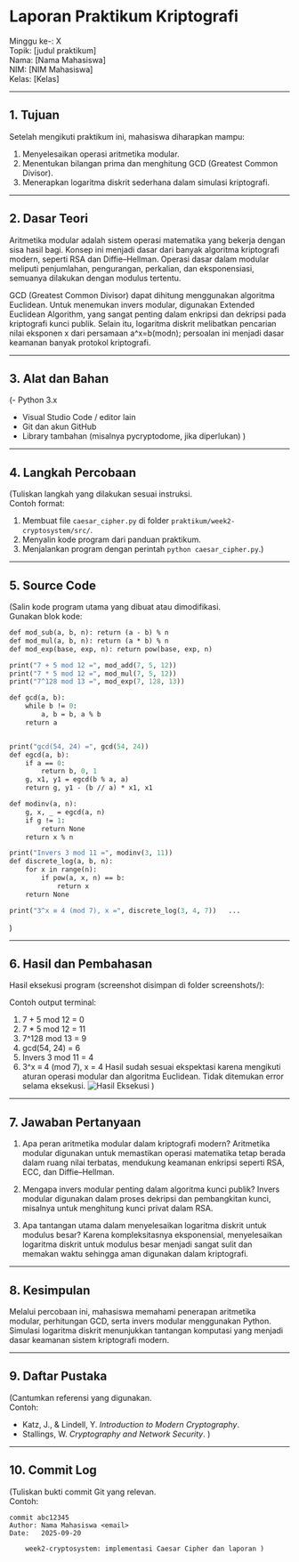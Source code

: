 # Laporan Praktikum Kriptografi

Minggu ke-: X  
Topik: [judul praktikum]  
Nama: [Nama Mahasiswa]  
NIM: [NIM Mahasiswa]  
Kelas: [Kelas]

---

## 1. Tujuan

Setelah mengikuti praktikum ini, mahasiswa diharapkan mampu:

1. Menyelesaikan operasi aritmetika modular.
2. Menentukan bilangan prima dan menghitung GCD (Greatest Common Divisor).
3. Menerapkan logaritma diskrit sederhana dalam simulasi kriptografi.

---

## 2. Dasar Teori

Aritmetika modular adalah sistem operasi matematika yang bekerja dengan sisa hasil bagi. Konsep ini menjadi dasar dari banyak algoritma kriptografi modern, seperti RSA dan Diffie–Hellman. Operasi dasar dalam modular meliputi penjumlahan, pengurangan, perkalian, dan eksponensiasi, semuanya dilakukan dengan modulus tertentu.

GCD (Greatest Common Divisor) dapat dihitung menggunakan algoritma Euclidean. Untuk menemukan invers modular, digunakan Extended Euclidean Algorithm, yang sangat penting dalam enkripsi dan dekripsi pada kriptografi kunci publik. Selain itu, logaritma diskrit melibatkan pencarian nilai eksponen x dari persamaan a^x=b(modn); persoalan ini menjadi dasar keamanan banyak protokol kriptografi.

---

## 3. Alat dan Bahan

(- Python 3.x

- Visual Studio Code / editor lain
- Git dan akun GitHub
- Library tambahan (misalnya pycryptodome, jika diperlukan) )

---

## 4. Langkah Percobaan

(Tuliskan langkah yang dilakukan sesuai instruksi.  
Contoh format:

1. Membuat file `caesar_cipher.py` di folder `praktikum/week2-cryptosystem/src/`.
2. Menyalin kode program dari panduan praktikum.
3. Menjalankan program dengan perintah `python caesar_cipher.py`.)

---

## 5. Source Code

(Salin kode program utama yang dibuat atau dimodifikasi.  
Gunakan blok kode:

```def mod_add(a, b, n): return (a + b) % n
def mod_sub(a, b, n): return (a - b) % n
def mod_mul(a, b, n): return (a * b) % n
def mod_exp(base, exp, n): return pow(base, exp, n)

print("7 + 5 mod 12 =", mod_add(7, 5, 12))
print("7 * 5 mod 12 =", mod_mul(7, 5, 12))
print("7^128 mod 13 =", mod_exp(7, 128, 13))

def gcd(a, b):
    while b != 0:
        a, b = b, a % b
    return a


print("gcd(54, 24) =", gcd(54, 24))
def egcd(a, b):
    if a == 0:
        return b, 0, 1
    g, x1, y1 = egcd(b % a, a)
    return g, y1 - (b // a) * x1, x1

def modinv(a, n):
    g, x, _ = egcd(a, n)
    if g != 1:
        return None
    return x % n

print("Invers 3 mod 11 =", modinv(3, 11))
def discrete_log(a, b, n):
    for x in range(n):
        if pow(a, x, n) == b:
            return x
    return None

print("3^x ≡ 4 (mod 7), x =", discrete_log(3, 4, 7))   ...
```

)

---

## 6. Hasil dan Pembahasan

Hasil eksekusi program (screenshot disimpan di folder screenshots/):

Contoh output terminal:

1. 7 + 5 mod 12 = 0
2. 7 \* 5 mod 12 = 11
3. 7^128 mod 13 = 9
4. gcd(54, 24) = 6
5. Invers 3 mod 11 = 4
6. 3^x ≡ 4 (mod 7), x = 4
   Hasil sudah sesuai ekspektasi karena mengikuti aturan operasi modular dan algoritma Euclidean. Tidak ditemukan error selama eksekusi.
   ![Hasil Eksekusi](modmath.png.png)
   )

---

## 7. Jawaban Pertanyaan

1. Apa peran aritmetika modular dalam kriptografi modern?
   Aritmetika modular digunakan untuk memastikan operasi matematika tetap berada dalam ruang nilai terbatas, mendukung keamanan enkripsi seperti RSA, ECC, dan Diffie–Hellman.

2. Mengapa invers modular penting dalam algoritma kunci publik?
   Invers modular digunakan dalam proses dekripsi dan pembangkitan kunci, misalnya untuk menghitung kunci privat dalam RSA.

3. Apa tantangan utama dalam menyelesaikan logaritma diskrit untuk modulus besar?
   Karena kompleksitasnya eksponensial, menyelesaikan logaritma diskrit untuk modulus besar menjadi sangat sulit dan memakan waktu sehingga aman digunakan dalam kriptografi.

---

## 8. Kesimpulan

Melalui percobaan ini, mahasiswa memahami penerapan aritmetika modular, perhitungan GCD, serta invers modular menggunakan Python. Simulasi logaritma diskrit menunjukkan tantangan komputasi yang menjadi dasar keamanan sistem kriptografi modern.

---

## 9. Daftar Pustaka

(Cantumkan referensi yang digunakan.  
Contoh:

- Katz, J., & Lindell, Y. _Introduction to Modern Cryptography_.
- Stallings, W. _Cryptography and Network Security_. )

---

## 10. Commit Log

(Tuliskan bukti commit Git yang relevan.  
Contoh:

```
commit abc12345
Author: Nama Mahasiswa <email>
Date:   2025-09-20

    week2-cryptosystem: implementasi Caesar Cipher dan laporan )
```
